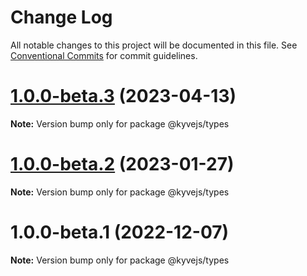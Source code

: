 # Change Log

All notable changes to this project will be documented in this file.
See [Conventional Commits](https://conventionalcommits.org) for commit guidelines.

# [1.0.0-beta.3](https://github.com/KYVENetwork/kyvejs/compare/@kyvejs/types@1.0.0-beta.2...@kyvejs/types@1.0.0-beta.3) (2023-04-13)

**Note:** Version bump only for package @kyvejs/types

# [1.0.0-beta.2](https://github.com/KYVENetwork/kyvejs/compare/@kyvejs/types@1.0.0-beta.1...@kyvejs/types@1.0.0-beta.2) (2023-01-27)

**Note:** Version bump only for package @kyvejs/types

# 1.0.0-beta.1 (2022-12-07)

**Note:** Version bump only for package @kyvejs/types

